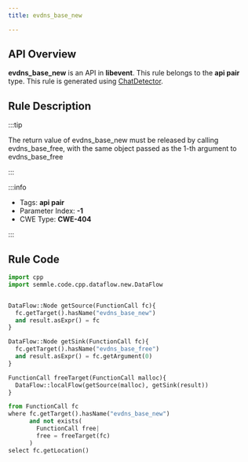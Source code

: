 ```yaml
---
title: evdns_base_new

---
```



## API Overview
**evdns_base_new** is an API in **libevent**. This rule belongs to the **api pair** type. This rule is generated using [ChatDetector](../../tools/ChatDetector).
## Rule Description

:::tip

The return value of evdns_base_new must be released by calling evdns_base_free, with the same object passed as the 1-th argument to evdns_base_free

:::

:::info

- Tags: **api pair**
- Parameter Index: **-1**
- CWE Type: **CWE-404**

:::

## Rule Code
```python
import cpp
import semmle.code.cpp.dataflow.new.DataFlow


DataFlow::Node getSource(FunctionCall fc){
  fc.getTarget().hasName("evdns_base_new")
  and result.asExpr() = fc
}

DataFlow::Node getSink(FunctionCall fc){
  fc.getTarget().hasName("evdns_base_free")
  and result.asExpr() = fc.getArgument(0)
}

FunctionCall freeTarget(FunctionCall malloc){
  DataFlow::localFlow(getSource(malloc), getSink(result))
}

from FunctionCall fc
where fc.getTarget().hasName("evdns_base_new")
      and not exists(
        FunctionCall free| 
        free = freeTarget(fc)
      )
select fc.getLocation()

```